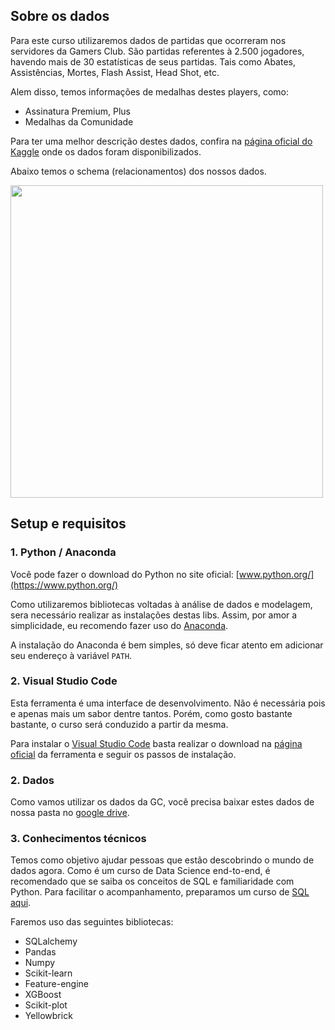 ## Sobre os dados

Para este curso utilizaremos dados de partidas que ocorreram nos servidores da Gamers Club. São partidas referentes à 2.500 jogadores, havendo mais de 30 estatísticas de seus partidas. Tais como Abates, Assistências, Mortes, Flash Assist, Head Shot, etc.

Alem disso, temos informações de medalhas destes players, como:
- Assinatura Premium, Plus
- Medalhas da Comunidade

Para ter uma melhor descrição destes dados, confira na [página oficial do Kaggle](https://www.kaggle.com/gamersclub/brazilian-csgo-plataform-dataset-by-gamers-club) onde os dados foram disponibilizados.

Abaixo temos o schema (relacionamentos) dos nossos dados.

<img src="https://user-images.githubusercontent.com/4283625/157664295-45b60786-92a4-478d-a044-478cdc6261d7.jpg" alt="" width="500">

## Setup e requisitos

### 1. Python / Anaconda

Você pode fazer o download do Python no site oficial: [www.python.org/](https://www.python.org/)

Como utilizaremos bibliotecas voltadas à análise de dados e modelagem, sera necessário realizar as instalações destas libs. Assim, por amor a simplicidade, eu recomendo fazer uso do [Anaconda](https://www.anaconda.com/).

A instalação do Anaconda é bem simples, só deve ficar atento em adicionar seu endereço à variável `PATH`.

### 2. Visual Studio Code

Esta ferramenta é uma interface de desenvolvimento. Não é necessária pois e apenas mais um sabor dentre tantos. Porém, como gosto bastante bastante, o curso será conduzido a partir da mesma.

Para instalar o [Visual Studio Code](https://code.visualstudio.com/) basta realizar o download na [página oficial](https://code.visualstudio.com/) da ferramenta e seguir os passos de instalação.

### 2. Dados

Como vamos utilizar os dados da GC, você precisa baixar estes dados de nossa pasta no [google drive](https://drive.google.com/file/d/1QR53whL3BCj6W9zawjMhGhFog-FbAySP/view?usp=sharing).

### 3. Conhecimentos técnicos

Temos como objetivo  ajudar pessoas que estão descobrindo o mundo de dados agora. Como é um curso de Data Science end-to-end, é recomendado que se saiba os conceitos de SQL e familiaridade com Python. Para facilitar o acompanhamento, preparamos um curso de [SQL aqui](https://github.com/TeoCalvo/sql_gc).

Faremos uso das seguintes bibliotecas:
- SQLalchemy
- Pandas
- Numpy
- Scikit-learn
- Feature-engine
- XGBoost
- Scikit-plot
- Yellowbrick
